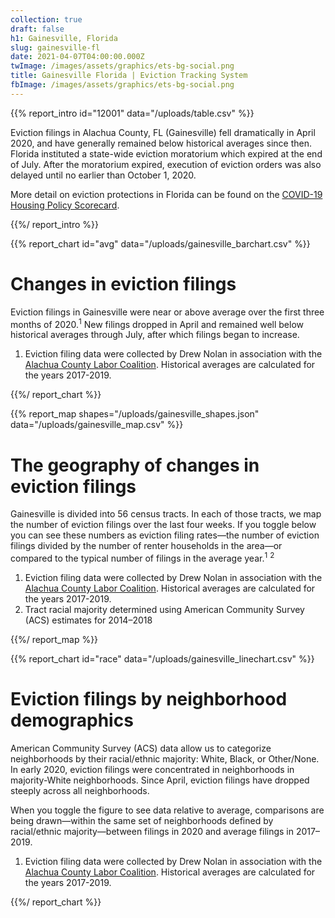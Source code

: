 ```yaml
---
collection: true
draft: false
h1: Gainesville, Florida
slug: gainesville-fl
date: 2021-04-07T04:00:00.000Z
twImage: /images/assets/graphics/ets-bg-social.png
title: Gainesville Florida | Eviction Tracking System
fbImage: /images/assets/graphics/ets-bg-social.png
---
```


{{% report_intro id="12001" data="/uploads/table.csv" %}}





Eviction filings in Alachua County, FL (Gainesville) fell dramatically in April 2020, and have generally remained below historical averages since then. Florida instituted a state-wide eviction moratorium which expired at the end of July. After the moratorium expired, execution of eviction orders was also delayed until no earlier than October 1, 2020.

More detail on eviction protections in Florida can be found on the [COVID-19 Housing Policy Scorecard](https://evictionlab.org/covid-policy-scorecard/fl/).





{{%/ report_intro %}}



{{% report_chart id="avg" data="/uploads/gainesville_barchart.csv" %}}





# Changes in eviction filings

Eviction filings in Gainesville were near or above average over the first three months of 2020.<sup>1</sup> New filings dropped in April and remained well below historical averages through July, after which filings began to increase.

1. Eviction filing data were collected by Drew Nolan in association with the [Alachua County Labor Coalition](https://laborcoalition.org/). Historical averages are calculated for the years 2017-2019.





{{%/ report_chart %}}



{{% report_map shapes="/uploads/gainesville_shapes.json" data="/uploads/gainesville_map.csv" %}}

# The geography of changes in eviction filings

Gainesville is divided into 56 census tracts. In each of those tracts, we map the number of eviction filings over the last four weeks. If you toggle below you can see these numbers as eviction filing rates—the number of eviction filings divided by the number of renter households in the area—or compared to the typical number of filings in the average year.<sup>1</sup> <sup>2</sup>

1. Eviction filing data were collected by Drew Nolan in association with the [Alachua County Labor Coalition](https://laborcoalition.org/). Historical averages are calculated for the years 2017-2019. 
2. Tract racial majority determined using American Community Survey (ACS) estimates for 2014–2018

{{%/ report_map %}}



{{% report_chart id="race" data="/uploads/gainesville_linechart.csv" %}}













# Eviction filings by neighborhood demographics

American Community Survey (ACS) data allow us to categorize neighborhoods by their racial/ethnic majority: White, Black, or Other/None. In early 2020, eviction filings were concentrated in neighborhoods in majority-White neighborhoods. Since April, eviction filings have dropped steeply across all neighborhoods.

When you toggle the figure to see data relative to average, comparisons are being drawn—within the same set of neighborhoods defined by racial/ethnic majority—between filings in 2020 and average filings in 2017–2019.

1. Eviction filing data were collected by Drew Nolan in association with the [Alachua County Labor Coalition](https://laborcoalition.org/). Historical averages are calculated for the years 2017-2019. 













{{%/ report_chart %}}